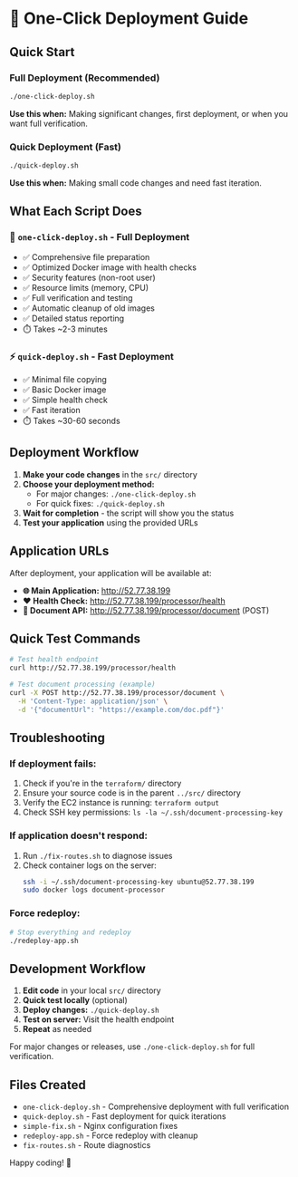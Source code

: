 # 🚀 One-Click Deployment Guide

## Quick Start

### Full Deployment (Recommended)
```bash
./one-click-deploy.sh
```
**Use this when:** Making significant changes, first deployment, or when you want full verification.

### Quick Deployment (Fast)
```bash
./quick-deploy.sh
```
**Use this when:** Making small code changes and need fast iteration.

## What Each Script Does

### 🎯 `one-click-deploy.sh` - Full Deployment
- ✅ Comprehensive file preparation
- ✅ Optimized Docker image with health checks
- ✅ Security features (non-root user)
- ✅ Resource limits (memory, CPU)
- ✅ Full verification and testing
- ✅ Automatic cleanup of old images
- ✅ Detailed status reporting
- ⏱️ Takes ~2-3 minutes

### ⚡ `quick-deploy.sh` - Fast Deployment  
- ✅ Minimal file copying
- ✅ Basic Docker image
- ✅ Simple health check
- ✅ Fast iteration
- ⏱️ Takes ~30-60 seconds

## Deployment Workflow

1. **Make your code changes** in the `src/` directory
2. **Choose your deployment method:**
   - For major changes: `./one-click-deploy.sh`
   - For quick fixes: `./quick-deploy.sh`
3. **Wait for completion** - the script will show you the status
4. **Test your application** using the provided URLs

## Application URLs

After deployment, your application will be available at:

- **🌐 Main Application:** http://52.77.38.199
- **❤️ Health Check:** http://52.77.38.199/processor/health  
- **📄 Document API:** http://52.77.38.199/processor/document (POST)

## Quick Test Commands

```bash
# Test health endpoint
curl http://52.77.38.199/processor/health

# Test document processing (example)
curl -X POST http://52.77.38.199/processor/document \
  -H 'Content-Type: application/json' \
  -d '{"documentUrl": "https://example.com/doc.pdf"}'
```

## Troubleshooting

### If deployment fails:
1. Check if you're in the `terraform/` directory
2. Ensure your source code is in the parent `../src/` directory
3. Verify the EC2 instance is running: `terraform output`
4. Check SSH key permissions: `ls -la ~/.ssh/document-processing-key`

### If application doesn't respond:
1. Run `./fix-routes.sh` to diagnose issues
2. Check container logs on the server:
   ```bash
   ssh -i ~/.ssh/document-processing-key ubuntu@52.77.38.199
   sudo docker logs document-processor
   ```

### Force redeploy:
```bash
# Stop everything and redeploy
./redeploy-app.sh
```

## Development Workflow

1. **Edit code** in your local `src/` directory
2. **Quick test locally** (optional)
3. **Deploy changes:** `./quick-deploy.sh`
4. **Test on server:** Visit the health endpoint
5. **Repeat** as needed

For major changes or releases, use `./one-click-deploy.sh` for full verification.

## Files Created

- `one-click-deploy.sh` - Comprehensive deployment with full verification
- `quick-deploy.sh` - Fast deployment for quick iterations  
- `simple-fix.sh` - Nginx configuration fixes
- `redeploy-app.sh` - Force redeploy with cleanup
- `fix-routes.sh` - Route diagnostics

Happy coding! 🎉 